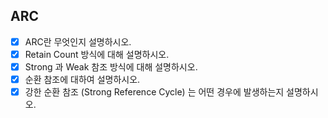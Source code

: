 ## ARC
- [x] ARC란 무엇인지 설명하시오.
- [x] Retain Count 방식에 대해 설명하시오.
- [x] Strong 과 Weak 참조 방식에 대해 설명하시오.
- [x] 순환 참조에 대하여 설명하시오.
- [x] 강한 순환 참조 (Strong Reference Cycle) 는 어떤 경우에 발생하는지 설명하시오.
